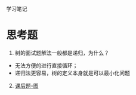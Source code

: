 学习笔记
# 思考题
1. 树的面试题解法一般都是递归，为什么？
- 无法方便的进行直接循环；
- 递归法更容易，树的定义本身就是可以最小化问题
2. [课后题-图](https://github.com/Xinchengzelin/AlgorithmQIUZHAO/tree/master/Week_02/homework.jpg)